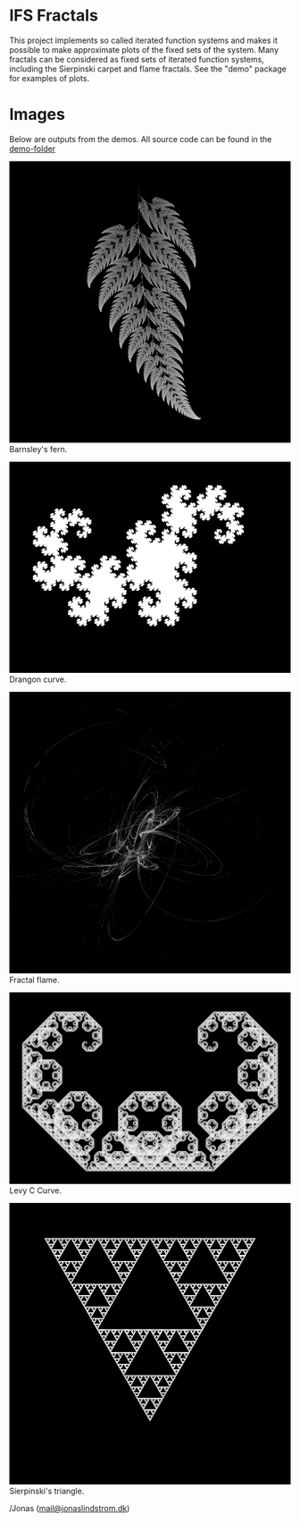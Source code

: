 # IFS Fractals

This project implements so called iterated function systems and makes it possible to make approximate plots of the fixed sets of the system. Many fractals can be considered as fixed sets of iterated function systems, including the Sierpinski carpet and flame fractals. See the "demo" package for examples of plots.

# Images
Below are outputs from the demos. All source code can be found in the [demo-folder](src/dk/jonaslindstrom/ifs/demos)

![Barnsley's fern](bf.png)
Barnsley's fern.

![Dragon curve](dc.png)
Drangon curve.

![Fractal flame](ff.png)
Fractal flame.

![Levy C Curve](lcc.png)
Levy C Curve.

![Sierpinski's triangle](st.png)
Sierpinski's triangle.

/Jonas (mail@jonaslindstrom.dk)
